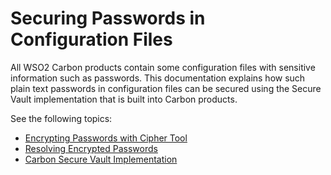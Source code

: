 # Securing Passwords in Configuration Files

All WSO2 Carbon products contain some configuration files with sensitive
information such as passwords. This documentation explains how such
plain text passwords in configuration files can be secured using the
Secure Vault implementation that is built into Carbon products.

See the following topics:

-   [Encrypting Passwords with Cipher Tool](../../administer/encrypting-passwords-with-cipher-tool)
-   [Resolving Encrypted Passwords](../../administer/resolving-encrypted-passwords)
-   [Carbon Secure Vault Implementation](../../administer/carbon-secure-vault-implementation)
